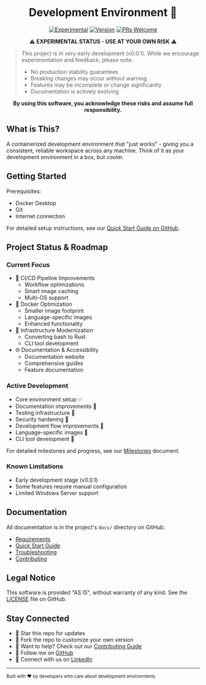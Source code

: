 <div align="center">

# Development Environment 🧪

[![Experimental](https://img.shields.io/badge/Status-Experimental-orange.svg)](https://shields.io/)
[![Version](https://img.shields.io/badge/Version-0.0.1-blue.svg)](https://shields.io/)
[![PRs Welcome](https://img.shields.io/badge/PRs-welcome-brightgreen.svg)](https://github.com/BA-CalderonMorales/dev-environment/blob/main/docs/CONTRIBUTING.md)

⚠️ **EXPERIMENTAL STATUS - USE AT YOUR OWN RISK** ⚠️

</div>

> This project is in very early development (v0.0.1). While we encourage experimentation and feedback, please note:
> - No production stability guarantees
> - Breaking changes may occur without warning
> - Features may be incomplete or change significantly
> - Documentation is actively evolving
> 

<div align="center">
  
**By using this software, you acknowledge these risks and assume full responsibility.**

</div>

## What is This?

A containerized development environment that "just works" - giving you a consistent, reliable workspace across any machine. Think of it as your development environment in a box, but cooler.

## Getting Started

Prerequisites:
- Docker Desktop
- Git
- Internet connection

For detailed setup instructions, see our [Quick Start Guide on GitHub](https://github.com/BA-CalderonMorales/dev-environment/blob/main/docs/QUICK_START/README.md).

## Project Status & Roadmap

### Current Focus
- 🔄 CI/CD Pipeline Improvements
  - Workflow optimizations
  - Smart image caching
  - Multi-OS support
- 🐳 Docker Optimization
  - Smaller image footprint
  - Language-specific images
  - Enhanced functionality
- 🦀 Infrastructure Modernization
  - Converting bash to Rust
  - CLI tool development
- 🌐 Documentation & Accessibility
  - Documentation website
  - Comprehensive guides
  - Feature documentation

### Active Development
- Core environment setup ✅
- Documentation improvements 🚧
- Testing infrastructure 🚧
- Security hardening 🚧
- Development flow improvements 🚧
- Language-specific images 🚧
- CLI tool development 🚧

For detailed milestones and progress, see our [Milestones](https://github.com/BA-CalderonMorales/dev-environment/blob/main/docs/MILESTONES.md) document.

### Known Limitations
- Early development stage (v0.0.1)
- Some features require manual configuration
- Limited Windows Server support

## Documentation

All documentation is in the project's `docs/` directory on GitHub:
- [Requirements](https://github.com/BA-CalderonMorales/dev-environment/blob/main/docs/REQUIREMENTS.md)
- [Quick Start Guide](https://github.com/BA-CalderonMorales/dev-environment/blob/main/docs/QUICK_START/README.md)
- [Troubleshooting](https://github.com/BA-CalderonMorales/dev-environment/blob/main/docs/TROUBLESHOOTING.md)
- [Contributing](https://github.com/BA-CalderonMorales/dev-environment/blob/main/docs/CONTRIBUTING.md)

## Legal Notice

This software is provided "AS IS", without warranty of any kind. See the [LICENSE](https://github.com/BA-CalderonMorales/dev-environment/blob/main/LICENSE) file on GitHub.

## Stay Connected

- 🌟 Star this repo for updates
- 🍴 Fork the repo to customize your own version
- 🤝 Want to help? Check out our [Contributing Guide](https://github.com/BA-CalderonMorales/dev-environment/blob/main/docs/CONTRIBUTING.md)
- 🔗 Follow me on [GitHub](https://github.com/BA-CalderonMorales)
- 🔵 Connect with us on [LinkedIn](https://www.linkedin.com/in/bcalderonmorales-cmoe/)

---

<sub>Built with ❤️ by developers who care about development environments</sub>
